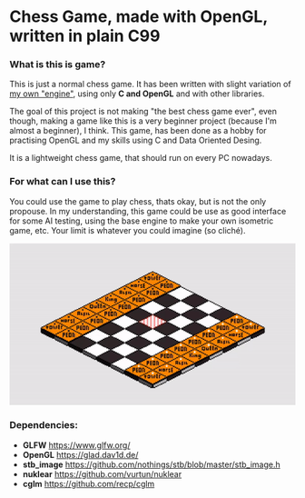 # Chess Game, made with OpenGL, written in plain C99

### What is this is game?
This is just a normal chess game. It has been written with slight variation of [my own "engine"](https://github.com/AlKiam/Insight), using only **C and OpenGL** and with other libraries.

The goal of this project is not making "the best chess game ever", even though, making a game like this is a very beginner project (because I'm almost a beginner), I think. This game, has been done as a hobby for practising OpenGL and my skills using C and Data Oriented Desing.

It is a lightweight chess game, that should run on every PC nowadays. 

### For what can I use this?

You could use the game to play chess, thats okay, but is not the only propouse. In my understanding, this game could be use as good interface for some AI testing, using the base engine to make your own isometric game, etc.
Your limit is whatever you could imagine (so cliché).

![Chess Example](https://raw.githubusercontent.com/AlKiam/ChessGame/master/media/chess.gif "Example")

### Dependencies:
  * **GLFW** https://www.glfw.org/
  * **OpenGL** https://glad.dav1d.de/
  * **stb_image** https://github.com/nothings/stb/blob/master/stb_image.h
  * **nuklear** https://github.com/vurtun/nuklear
  * **cglm** https://github.com/recp/cglm

